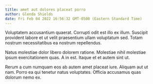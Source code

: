 ```yaml
---
title: amet aut dolores placeat porro
author: Glenda Shields
date: Fri Feb 04 2022 16:56:32 GMT-0500 (Eastern Standard Time)
---
```

Voluptatem accusantium quaerat. Corrupti odit est illo ex illum. Suscipit provident labore et ut velit praesentium ullam voluptatum sed. Totam nostrum necessitatibus ea nostrum repellendus.

 Natus molestiae dolor libero dolorem ratione. Molestiae nihil molestiae ipsum exercitationem quas. A in est. Itaque et et autem sint ut.

 Rerum a cum numquam eos ab autem amet placeat iure. Aliquam aut ut nam. Porro ea qui tenetur natus voluptates. Officia accusamus quas dolorum nemo ex.